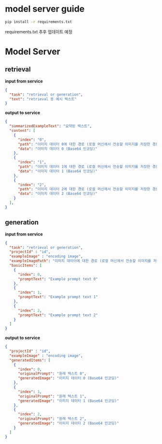 # model server guide
```　bash
pip install -r requirements.txt
```

requirements.txt 추후 업데이트 예정

# Model Server

## retrieval
**input from service**
```json
{
  "task": "retrieval or generation",
  "text": "retrieval 용 예시 텍스트"
}

```

**output to service**
```json
{
  "summarizedExampleText": "요약된 텍스트",
  "content": [
    {
      "index": "0",
      "path": "이미지 데이터 0에 대한 경로 (로컬 머신에서 전송할 이미지를 저장한 경로)",
      "data": "이미지 데이터 0 (Base64 인코딩)"
    },
    {
      "index": "1",
      "path": "이미지 데이터 1에 대한 경로 (로컬 머신에서 전송할 이미지를 저장한 경로)",
      "data": "이미지 데이터 1 (Base64 인코딩)"
    },
    {
      "index": "2",
      "path": "이미지 데이터 2에 대한 경로 (로컬 머신에서 전송할 이미지를 저장한 경로)",
      "data": "이미지 데이터 2 (Base64 인코딩)"
    }
  ],
}
```

## generation

**input from service**
```json
{
  "task": "retrieval or generation",
  "projectId" : "id",
  "exampleImage" : "encoding image",
  "exampleImagePath": "이미지 데이터에 대한 경로 (로컬 머신에서 전송할 이미지를 저장한 경로)",
  "basicItems": [
    {
      "index": 0,
      "promptText": "Example prompt text 0"
    },
    {
      "index": 1,
      "promptText": "Example prompt text 1"
    },
    {
      "index": 2,
      "promptText": "Example prompt text 2"
    }
  ]
}
```

**output to service**
```json
{
  "projectId" : "id",
  "exampleImage" : "encoding image",
  "generatedItems": [
    {
      "index": 0,
      "originalPrompt": "원래 텍스트 0",
      "generatedImage": "이미지 데이터 0 (Base64 인코딩)"
    },
    {
      "index": 1,
      "originalPrompt": "원래 텍스트 1",
      "generatedImage": "이미지 데이터 1 (Base64 인코딩)"
    },
    {
      "index": 2,
      "originalPrompt": "원래 텍스트 2",
      "generatedImage": "이미지 데이터 2 (Base64 인코딩)"
    }
  ]
}
```
